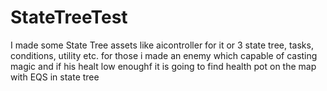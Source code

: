 # StateTreeTest
I made some State Tree assets like aicontroller for it or 3 state tree, tasks, conditions, utility etc. for those i made an enemy which capable of casting magic and if his healt low enoughf it is going to find health pot on the map with EQS in state tree
